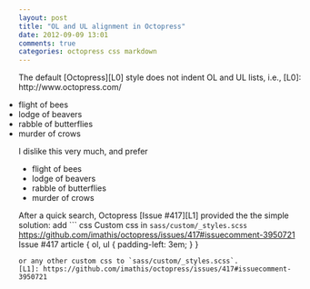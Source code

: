 ```yaml
---
layout: post
title: "OL and UL alignment in Octopress"
date: 2012-09-09 13:01
comments: true
categories: octopress css markdown
---
```


<div>
  <style>
    ul.octo_default {
      padding-left: 0em;
    }
  </style>
</div>
The default [Octopress][L0] style does not indent OL and UL lists, i.e.,
[L0]: http://www.octopress.com/

<ul class="octo_default">
  <li>flight of bees</li>
  <li>lodge of beavers</li>
  <li>rabble of butterflies</li>
  <li>murder of crows</li>
</ul>

I dislike this very much, and prefer
<ul>
  <li>flight of bees</li>
  <li>lodge of beavers</li>
  <li>rabble of butterflies</li>
  <li>murder of crows</li>
</ul>

After a quick search, Octopress [Issue #417][L1] provided the the simple 
solution: add
``` css Custom css in `sass/custom/_styles.scss` https://github.com/imathis/octopress/issues/417#issuecomment-3950721 Issue #417
article {
  ol, ul {
    padding-left: 3em;
  }
}

```
or any other custom css to `sass/custom/_styles.scss`.
[L1]: https://github.com/imathis/octopress/issues/417#issuecomment-3950721
